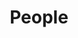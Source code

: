---
title: "People"
image: /img/people.jpg
text: >
     "Our team spans the UK and Philippines. Everyone works from their own home on a flexible schedule. Our approach to recruitment, retention, incentives, and client partnerships is in keeping with [our values](/values). Basically, we hire carefully, we trust our team, we try to keep them happy, we let them help define [our process](/process) and we expect them to deliver early and often. We partner with, and where necessary educate [our clients](/clients) on how to get the best out of the process and we make sure the team blend is right to succeed." -- Peter Barry
people:
  - heading: "Peter Barry"
    text: >
      Peter has over 15 years of experience in delivering technology products. These days he enjoys blending the right teams and unblocking them when needed. Usually he chips in with hands-on work and advise around delivery strategy and cloud architectures. He keeps an eye on projects to ensure client projects are on track for success.
    imageUrl: "/img/skate.jpg"
    linkedin: 'https://uk.linkedin.com/in/peterbarry/'

  - heading: "Harry Wynn-Williams"
    text: >
        Harry has experience building web and mobile apps at an investment bank, in the gaming industry and for multiple start-up clients. He loves building complex UIs, especially when it's with Vue.js or ReactJs.
    linkedin: 'https://www.linkedin.com/in/harry-wynn-williams-59b89040/'
    imageUrl: "/img/long-term-value-2.jpg"

  - heading: "Pat Bautista"
    text: >  
      Pat specializes in REST API development and integration. He has already built a reputation in the team for being able to solve any problem he is given. He has worked on several client apps, delivering in python, java, node and golang.
    imageUrl: "/img/remote.jpg"
    linkedin: 'https://www.linkedin.com/in/pat-bautista/'

  - heading: "Jediah Diah"
    text: >
      Jedi is a web developer with over 6 years of experience. He is primarily a frontend developer, but also skilled in PHP development. He's a huge fan of combat sports, gaming and comedy movies.
    imageUrl: "/img/long-term-value-2.jpg"

  - heading: "Ronnel James Bote"
    text: >
      "When I joined Cell 5 I wanted to grow by doing more and get variety and that is what I got. I do quality work for multiple start-up companies. Having flexibility in my work schedule helps me manage my personal time easier - having this kind of power made me even more productive because I can work at times I know I am at my fullest. I appreciate the aspiration to have a culture of knowledge sharing and empathy. In Cell 5 we are a team of humans - making mistakes is an opportunity to learn more - no bullying and shaming here, there is no such thing as a stupid question - I gained confidence from this and can't wait for the next project!"
    imageUrl: "/img/fail-differently.jpg"

  - heading: "Trusted Freelance Partners"
    text: >
      We have an extended team of trusted partners, that have delivered quality consistently in areas such as S.E.O, Copywriting, Social Media Marketing, Design, Photography,Mobile app development. We can provide a full-service start-up and digital offering even if the skills are not available in-house yet on our team.
    imageUrl: "/img/shoes.jpg"
 
---